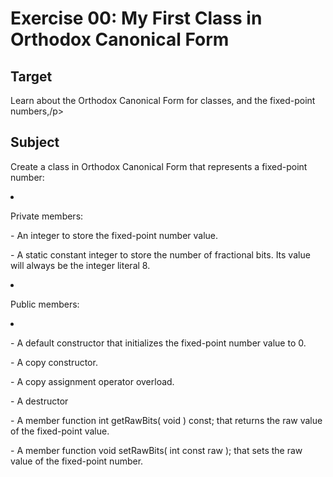 <h1>Exercise 00: My First Class in Orthodox Canonical Form</h1>

<h2>Target</h2>
<p>Learn about the Orthodox Canonical Form for classes, and the fixed-point numbers,/p>

<h2>Subject</h2>
<p>Create a class in Orthodox Canonical Form that represents a fixed-point number:</p>

<li>
  <p>Private members:</p>
</li>
    <p>	- An integer to store the fixed-point number value.</p>
    <p>	- A static constant integer to store the number of fractional bits. Its value will always be the integer literal 8.</p>
<li>
  <p>Public members:</p>
</li>
  <li>
     <p> - A default constructor that initializes the fixed-point number value to 0.</p>
     <p> - A copy constructor.</p>
     <p> - A copy assignment operator overload.</p>
     <p> - A destructor</p>
     <p> - A member function int getRawBits( void ) const; that returns the raw value of the fixed-point value.</p>
     <p> - A member function void setRawBits( int const raw ); that sets the raw value of the fixed-point number.</p>
  </li>
